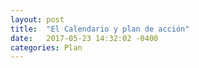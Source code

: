 ```yaml
---
layout: post
title:  "El Calendario y plan de acción"
date:   2017-05-23 14:32:02 -0400
categories: Plan
---
```

